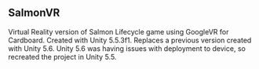 ##  SalmonVR

Virtual Reality version of Salmon Lifecycle game using GoogleVR for Cardboard. Created with Unity 5.5.3f1. Replaces a previous version created with Unity 5.6. Unity 5.6 was having issues with deployment to device, so recreated the project in Unity 5.5.
